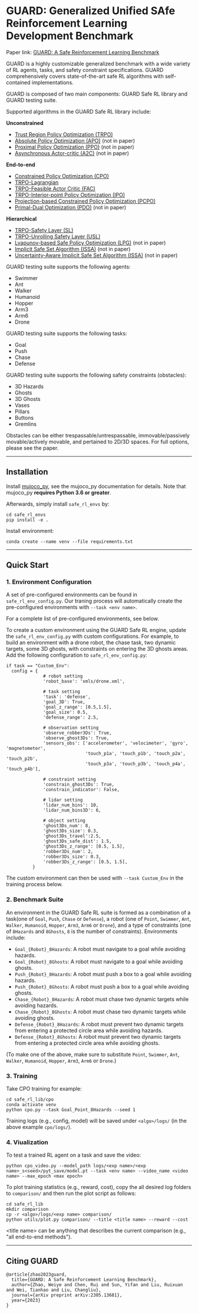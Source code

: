 # GUARD: **G**eneralized **U**nified S**A**fe **R**einforcement Learning **D**evelopment Benchmark

Paper link: [GUARD: A Safe Reinforcement Learning Benchmark](https://arxiv.org/abs/2305.13681)

GUARD is a highly customizable generalized benchmark with a wide variety of RL agents, tasks, and safety constraint specifications.
GUARD comprehensively covers state-of-the-art safe RL algorithms with self-contained implementations.

GUARD is composed of two main components: GUARD Safe RL library and GUARD testing suite.

Supported algorithms in the GUARD Safe RL library include:

**Unconstrained**
- [Trust Region Policy Optimization (TRPO)](https://arxiv.org/abs/1502.05477)
- [Absolute Policy Optimization (APO)](todo) (not in paper)
- [Proximal Policy Optimization (PPO)](https://arxiv.org/abs/2308.05585) (not in paper)
- [Asynchronous Actor-critic (A2C)](https://arxiv.org/abs/1602.01783?context=cs.LG) (not in paper)


**End-to-end**
- [Constrained Policy Optimization (CPO)](https://arxiv.org/abs/1705.10528)
- [TRPO-Lagrangian](https://arxiv.org/abs/1902.04623)
- [TRPO-Feasible Actor Critic (FAC)](https://arxiv.org/abs/2105.10682)
- [TRPO-Interior-point Policy Optimization (IPO)](https://arxiv.org/abs/1910.09615)
- [Projection-based Constrained Policy Optimization (PCPO)](https://arxiv.org/abs/2010.03152)
- [Primal-Dual Optimization (PDO)](https://arxiv.org/abs/1512.01629) (not in paper)

**Hierarchical**
- [TRPO-Safety Layer (SL)](https://arxiv.org/abs/1801.08757)
- [TRPO-Unrolling Safety Layer (USL)](https://arxiv.org/abs/2206.08528)
- [Lyapunov-based Safe Policy Optimization (LPG)](https://arxiv.org/abs/1901.10031) (not in paper)
- [Implicit Safe Set Algorithm (ISSA)](https://openreview.net/forum?id=UGp6FDaxB0f) (not in paper)
- [Uncertainty-Aware Implicit Safe Set Algorithm (ISSA)](https://arxiv.org/abs/2210.01041) (not in paper)

GUARD testing suite supports the following agents:
- Swimmer
- Ant
- Walker
- Humanoid
- Hopper
- Arm3
- Arm6
- Drone

GUARD testing suite supports the following tasks:
- Goal
- Push
- Chase
- Defense

GUARD testing suite supports the following safety constraints (obstacles):
- 3D Hazards
- Ghosts
- 3D Ghosts
- Vases
- Pillars
- Buttons
- Gremlins

Obstacles can be either trespassable/untrespassable, immovable/passively movable/actively movable, and pertained to 2D/3D spaces.
For full options, please see the paper.

---
## Installation

Install [mujoco_py](https://github.com/openai/mujoco-py), see the mujoco_py documentation for details. Note that mujoco_py **requires Python 3.6 or greater**.

Afterwards, simply install `safe_rl_envs` by:

```
cd safe_rl_envs
pip install -e .
```

Install environment:
```
conda create --name venv --file requirements.txt
```
---
## Quick Start
### 1. Environment Configuration
A set of pre-configured environments can be found in  `safe_rl_env_config.py`. Our traning process will automatically create the pre-configured environments with `--task <env name>`. 

For a complete list of pre-configured environments, see below.

To create a custom environment using the GUARD Safe RL engine, update the `safe_rl_env_config.py` with custom configurations. For example, to build an environment with a drone robot, the chase task, two dynamic targets, some 3D ghosts,  with constraints on entering the 3D ghosts areas. Add the following configuration to `safe_rl_env_config.py`:

```
if task == "Custom_Env":
  config = {
              # robot setting
              'robot_base': 'xmls/drone.xml',  

              # task setting
              'task': 'defense',
              'goal_3D': True,
              'goal_z_range': [0.5,1.5],
              'goal_size': 0.5,
              'defense_range': 2.5,

              # observation setting
              'observe_robber3Ds': True,
              'observe_ghost3Ds': True, 
              'sensors_obs': ['accelerometer', 'velocimeter', 'gyro', 'magnetometer',
                              'touch_p1a', 'touch_p1b', 'touch_p2a', 'touch_p2b',
                              'touch_p3a', 'touch_p3b', 'touch_p4a', 'touch_p4b'],
              
              # constraint setting
              'constrain_ghost3Ds': True, 
              'constrain_indicator': False, 

              # lidar setting
              'lidar_num_bins': 10,
              'lidar_num_bins3D': 6,
              
              # object setting
              'ghost3Ds_num': 8,
              'ghost3Ds_size': 0.3,
              'ghost3Ds_travel':2.5,
              'ghost3Ds_safe_dist': 1.5,
              'ghost3Ds_z_range': [0.5, 1.5],
              'robber3Ds_num': 2,
              'robber3Ds_size': 0.3,
              'robber3Ds_z_range': [0.5, 1.5],
          }
```
The custom environment can then be  used with `--task Custom_Env` in the training process below.
### 2. Benchmark Suite

An environment in the GUARD Safe RL suite is formed as a combination of a task(one of `Goal`, `Push`, `Chase` or `Defense`), a robot (one of `Point`, `Swimmer`, `Ant`, `Walker`, `Humanoid`, `Hopper`, `Arm3`, `Arm6` or `Drone`), and a type of constraints (one of `8Hazards` and `8Ghosts`, `8` is the number of constraints). Environments include:

* `Goal_{Robot}_8Hazards`: A robot must navigate to a goal while avoiding hazards.
* `Goal_{Robot}_8Ghosts`: A robot must navigate to a goal while avoiding ghosts.
* `Push_{Robot}_8Hazards`: A robot must push a box to a goal while avoiding hazards.
* `Push_{Robot}_8Ghosts`: A robot must push a box to a goal while avoiding ghosts.
* `Chase_{Robot}_8Hazards`: A robot must chase two dynamic targets while avoiding hazards.
* `Chase_{Robot}_8Ghosts`: A robot must chase two dynamic targets while avoiding ghosts.
* `Defense_{Robot}_8Hazards`: A robot must prevent two dynamic targets from entering a protected circle area while avoiding hazards.
* `Defense_{Robot}_8Ghosts`: A robot must prevent two dynamic targets from entering a protected circle area while avoiding ghosts.

(To make one of the above, make sure to substitute `Point`, `Swimmer`, `Ant`, `Walker`, `Humanoid`, `Hopper`, `Arm3`, `Arm6` or `Drone`.)


### 3. Training
Take CPO training for example:
```
cd safe_rl_lib/cpo
conda activate venv
python cpo.py --task Goal_Point_8Hazards --seed 1
```
Training logs (e.g., config, model) will be saved under `<algo>/logs/` (in the above example `cpo/logs/`).

### 4. Viualization
To test a trained RL agent on a task and save the video:
```
python cpo_video.py --model_path logs/<exp name>/<exp name>_s<seed>/pyt_save/model.pt --task <env name> --video_name <video name> --max_epoch <max epoch>            
```
To plot training statistics (e.g., reward, cost), copy the all desired log folders to `comparison/` and then run the plot script as follows:
```
cd safe_rl_lib
mkdir comparison
cp -r <algo>/logs/<exp name> comparison/
python utils/plot.py comparison/ --title <title name> --reward --cost
```

\<title name\> can be anything that describes the current comparison (e.g., "all end-to-end methods").


<!-- ---
## Reproduceing Paper Results
@Weiye -->

---
## Citing GUARD
```
@article{zhao2023guard,
  title={GUARD: A Safe Reinforcement Learning Benchmark},
  author={Zhao, Weiye and Chen, Rui and Sun, Yifan and Liu, Ruixuan and Wei, Tianhao and Liu, Changliu},
  journal={arXiv preprint arXiv:2305.13681},
  year={2023}
}
```

